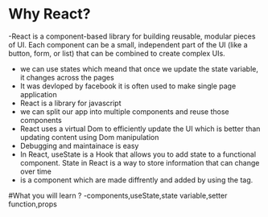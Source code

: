 # Why React?
-React is a component-based library for building reusable, modular pieces of UI. Each component can be a small, independent part of the UI (like a button, form, or list) that can be combined to create complex UIs.
- we can use states which meand that once we update the state variable, it changes across the pages
- It was devloped by facebook it is often used to make single page application
- React is a library for javascript 
- we can split our app into multiple components and reuse those components
- React uses a virtual Dom to efficiently update the UI which is better than updating content using Dom manipulation
- Debugging and maintainace is easy
- In React, useState is a Hook that allows you to add state to a functional component. State in React is a way to store information that can change over time
- <Navbar /> is a component which are made diffrently and added by using the <Navbar /> tag.

#What you will learn ?
-components,useState,state variable,setter function,props